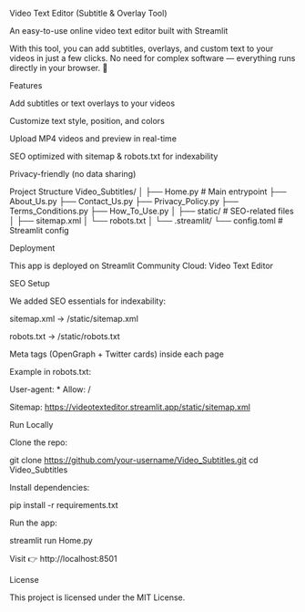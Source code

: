 Video Text Editor (Subtitle & Overlay Tool)

An easy-to-use online video text editor built with Streamlit

With this tool, you can add subtitles, overlays, and custom text to your videos in just a few clicks.
No need for complex software — everything runs directly in your browser. 🚀

Features

Add subtitles or text overlays to your videos

Customize text style, position, and colors

Upload MP4 videos and preview in real-time

SEO optimized with sitemap & robots.txt for indexability

Privacy-friendly (no data sharing)

Project Structure
Video_Subtitles/
│
├── Home.py                 # Main entrypoint
├── About_Us.py
├── Contact_Us.py
├── Privacy_Policy.py
├── Terms_Conditions.py
├── How_To_Use.py
│
├── static/                 # SEO-related files
│   ├── sitemap.xml
│   └── robots.txt
│
└── .streamlit/
    └── config.toml         # Streamlit config

Deployment

This app is deployed on Streamlit Community Cloud:
Video Text Editor

SEO Setup

We added SEO essentials for indexability:

sitemap.xml → /static/sitemap.xml

robots.txt → /static/robots.txt

Meta tags (OpenGraph + Twitter cards) inside each page

Example in robots.txt:

User-agent: *
Allow: /

Sitemap: https://videotexteditor.streamlit.app/static/sitemap.xml

Run Locally

Clone the repo:

git clone https://github.com/your-username/Video_Subtitles.git
cd Video_Subtitles


Install dependencies:

pip install -r requirements.txt


Run the app:

streamlit run Home.py


Visit 👉 http://localhost:8501

License

This project is licensed under the MIT License.
